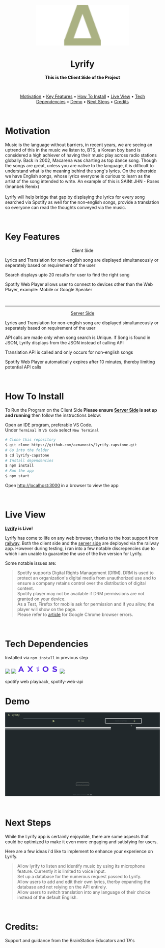 <!-- logo -->

<p align="center">
    <img width='300' src='./src/assets/icons/logo.svg'>
    <h1 align="center"><strong>Lyrify</strong></h1>
</p>

<p align='center' style="font-weight:800"> This is the Client Side of the Project</p></br>

<p align='center'>
    <a href="#motivation">Motivation</a> • 
    <a href="#key-features">Key Features</a> • 
    <a href="#how-to-install">How To Install</a> • 
    <a href="#live-view">Live View</a> • 
    <a href="#tech-dependencies">Tech Dependencies</a> • 
    <a href="#demo">Demo</a> • 
    <a href="#next-steps">Next Steps</a> • 
    <a href="#credits">Credits</a>
</p></br>

# Motivation

<p>Music is the language without barriers, in recent years, we are seeing an uptrend of this in the music we listen to, BTS, a Korean boy band is considered a high achiever of having their music play across radio stations globally. Back in 2002, Macarena was charting as top dance song. Though the songs are great, unless you are native to the language, it is difficult to understand what is the meaning behind the song's lyrics. On the otherside we have English songs, whose lyrics everyone is curious to learn as the artist of the song intended to write. An example of this is SAINt JHN - Roses (Imanbek Remix)</br></br>Lyrify will help bridge that gap by displaying the lyrics for every song searched via Spotify as well for the non-english songs, provide a translation so everyone can read the thoughts conveyed via the music.</p></br>

# Key Features

<p align="center">Client Side</p>
<p> Lyrics and Translation for non-english song are displayed simultaneously or seperately based on requirement of the user</p>
<p>Search displays upto 20 results for user to find the right song</p>
<p> Spotify Web Player allows user to connect to devices other than the Web Player, example: Mobile or Google Speaker</p></br>

---

<p align="center"><a href="https://github.com/azmanosis/lyrify-capstone-api">Server Side</a></p>
<p> Lyrics and Translation for non-english song are displayed simultaneously or seperately based on requirement of the user</p>
<p>API calls are made only when song search is Unique. If Song is found in JSON, Lyrify displays from the JSON instead of calling API</p>
<p>Translation API is called and only occurs for non-english songs</p>
<p> Spotify Web Player automatically expires after 10 minutes, thereby limiting potential API calls</p></br>

# How To Install

To Run the Program on the Client Side <strong>Please ensure [Server Side](https://github.com/azmanosis/lyrify-capstone-api) is set up and running</strong> then follow the instructions below:

Open an IDE program, preferable VS Code.</br>Under `Terminal` in `VS Code` select `New Terminal`

```bash
# Clone this repository
$ git clone https://github.com/azmanosis/lyrify-capstone.git
# Go into the folder
$ cd lyrify-capstone
# Install dependencies
$ npm install
# Run the app
$ npm start
```

<p>Open <a href="http://localhost:3000">http://localhost:3000</a> in a browser to view the app</p></br>

# Live View

<strong>[Lyrify](https://lyrify.up.railway.app/) is Live!</strong>

Lyrify has come to life on any web browser, thanks to the host support from [railway](https://railway.app/). Both the client side and the [server side](https://github.com/azmanosis/lyrify-capstone-api) are deployed via the railway app. However during testing, i ran into a few notable discrepencies due to which i am unable to guarantee the use of the live version for Lyrify.

Some notable issues are:

> Spotify supports Digital Rights Management (DRM). DRM is used to protect an organization's digital media from unauthorized use and to ensure a company retains control over the distribution of digital content.</br>
> Spotify player may not be available if DRM permissions are not granted on your device.</br>
> As a Test, Firefox for mobile ask for permission and if you allow, the player will show on the page.</br>
> Please refer to <a href="https://support.google.com/chrome/answer/4410268?hl=en-GB&co=GENIE.Platform%3DAndroid">article</a> for Google Chrome browser errors.</br>

</br>

# Tech Dependencies

Installed via `npm install` in previous step</br>

<a href="https://reactjs.org/" target="_blank" rel="noreferrer"><img src="https://logos-download.com/wp-content/uploads/2016/09/React_logo_wordmark.png" height="30"/></a>
<a href="https://reactrouter.com/en/main" target="_blank" rel="noreferrer"><img src="https://reactrouter.com/_brand/react-router-color.png" height="30"/></a>
<a href="https://axios-http.com/docs/intro" target="_blank" rel="noreferrer"><img src="https://raw.githubusercontent.com/axios/axios/v1.x/test/unit/adapters/axios.png" height="30"/></a>
<a href="https://sass-lang.com/" target="_blank" rel="noreferrer"><img src="https://logos-download.com/wp-content/uploads/2016/09/Sass_logo.png" height="30"/></a></br>

<p>spotify web playback, spotify-web-api</p>

# Demo

<p align='center'>
    <img align='center' src='./src/assets/gif/lyrify_demo.gif' width='600'/>
</p>
</br>

# Next Steps

While the Lyrify app is certainly enjoyable, there are some aspects that could be optimized to make it even more engaging and satisfying for users.

Here are a few ideas i'd like to implement to enhance your experience on Lyrify.

> Allow lyrify to listen and identify music by using its microphone feature. Currently it is limited to voice input.</br>
> Set up a database for the numerous request passed to Lyrify.</br>
> Allow users to add and edit their own lyrics, therby expanding the database and not relying on the API entirely.</br>
> Allow users to switch translation into any language of their choice instead of the default English.

</br>

# Credits:

<p>Support and guidance from the BrainStation Educators and TA's</p>
